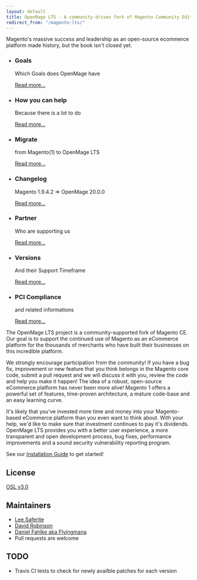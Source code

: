 ```yaml
---
layout: default
title: OpenMage LTS - A community-driven fork of Magento Community Edition
redirect_from: "/magento-lts/"
---
```

<p>Magento's massive success and leadership as an open-source ecommerce platform made history, but the book isn't closed yet.</p>

<ul>
        <li class="content-navigation-element">
            <h3>Goals</h3>
            <p>Which Goals does OpenMage have</p>
            <a href="/magento-lts/goals.html">
                <p>Read more...</p>
            </a>
        </li>
        <li class="content-navigation-element">
            <h3>How you can help</h3>
            <p>Because there is a lot to do</p>
            <a href="/partners/what-you-can-do.html">
                <p>Read more...</p>
            </a>
        </li>
        <li class="content-navigation-element">
            <h3>Migrate</h3>
            <p>from Magento(1) to OpenMage LTS</p>
            <a href="/magento-lts/migration-guide.html">
                <p>Read more...</p>
            </a>
        </li>
        <li class="content-navigation-element">
            <h3>Changelog</h3>
            <p>Magento 1.9.4.2 => OpenMage 20.0.0</p>
            <a href="/magento-lts/changelog/magento1-openmage-20_0.html">
                <p>Read more...</p>
            </a>
        </li>
    <li class="content-navigation-element">
        <h3>Partner</h3>
        <p>Who are supporting us</p>
        <a href="/partners/index.html">
            <p>Read more...</p>
        </a>
    </li>
    <li class="content-navigation-element">
        <h3>Versions</h3>
        <p>And their Support Timeframe</p>
        <a href="/supported-versions.html">
            <p>Read more...</p>
        </a>
    </li>
    <li class="content-navigation-element">
        <h3>PCI Compliance</h3>
        <p>and related informations</p>
        <a href="/security/pci-compliance.html">
            <p>Read more...</p>
        </a>
    </li>
</ul>

<p>
        The OpenMage LTS project is a community-supported fork of Magento CE. Our goal is to support the continued use of Magento
        as an eCommerce platform for the thousands of merchants who have built their businesses on this incredible platform.
</p>
<p>
        We strongly encourage participation from the community! If you have a bug fix, improvement or new feature that you think
        belongs in the Magento core code, submit a pull request and we will discuss it with you, review the code and help you make it happen!
        The idea of a robust, open-source eCommerce platform has never been more alive! Magento 1 offers a powerful set of features,
        time-proven architecture, a mature code-base and an easy learning curve.
</p>
<p>
        It's likely that you've invested more time and money into your Magento-based eCommerce platform than you even want to think about.
        With your help, we'd like to make sure that investment continues to pay it's dividends. OpenMage LTS provides you with a better user experience,
        a more transparent and open development process, bug fixes, performance improvements and a sound security vulnerability reporting program.
</p>
<p>
        See our <a href="/magento-lts/install.html">Installation Guide</a> to get started!
</p>

<h2>
<a id="license" class="anchor" href="#license" aria-hidden="true"><span class="octicon octicon-link"></span></a>License</h2>

<p><a href="http://opensource.org/licenses/OSL-3.0">OSL v3.0</a></p>

<h2>
<a id="maintainers" class="anchor" href="#maintainers" aria-hidden="true"><span class="octicon octicon-link"></span></a>Maintainers</h2>

<ul>
<li><a href="https://github.com/LeeSaferite">Lee Saferite</a></li>
<li><a href="https://github.com/drobinson">David Robinson</a></li>
<li><a href="https://github.com/Flyingmana">Daniel Fahlke aka Flyingmana</a></li>
<li>Pull requests are welcome</li>
</ul>

<h2>
<a id="todo" class="anchor" href="#todo" aria-hidden="true"><span class="octicon octicon-link"></span></a>TODO</h2>

<ul>
<li>Travis CI tests to check for newly availble patches for each version</li>
</ul>
